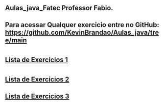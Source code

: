 ## Aulas_java_Fatec Professor Fabio.
## Para acessar Qualquer exercicio entre no GitHub: https://github.com/KevinBrandao/Aulas_java/tree/main
#
## [Lista de Exercicios 1](<lista_exercicios_1/TPII - Exercicio 01 respostas.pdf>)
#
## [Lista de Exercicios 2](<lista_exercicios_2/exercicios2java.pdf>)

## [Lista de Exercicios 3](<lista_exercicios_3/EXERCÍCIO 03_ revisão arrays e métodos.pdf>)